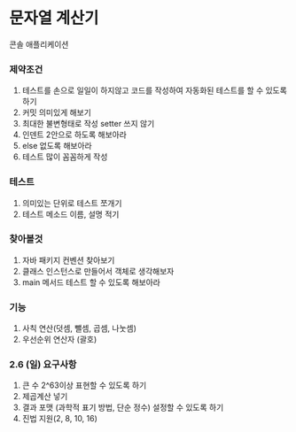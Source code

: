 # 문자열 계산기

콘솔 애플리케이션

### 제약조건

1. 테스트를 손으로 일일이 하지않고 코드를 작성하여 자동화된 테스트를 할 수 있도록 하기
2. 커밋 의미있게 해보기
3. 최대한 불변형태로 작성 setter 쓰지 않기
4. 인덴트 2안으로 하도록 해보아라
5. else 없도록 해보아라
6. 테스트 많이 꼼꼼하게 작성

### 테스트

1. 의미있는 단위로 테스트 쪼개기
2. 테스트 메소드 이름, 설명 적기

### 찾아볼것

1. 자바 패키지 컨벤션 찾아보기
2. 클래스 인스턴스로 만들어서 객체로 생각해보자
3. main 메서드 테스트 할 수 있도록 해보아라

### 기능

1. 사칙 연산(덧셈, 뺄셈, 곱셈, 나눗셈)
2. 우선순위 연산자 (괄호)

### 2.6 (일) 요구사항
1. 큰 수 2^63이상 표현할 수 있도록 하기
2. 제곱계산 넣기
3. 결과 포맷 (과학적 표기 방법, 단순 정수) 설정할 수 있도록 하기
4. 진법 지원(2, 8, 10, 16)
